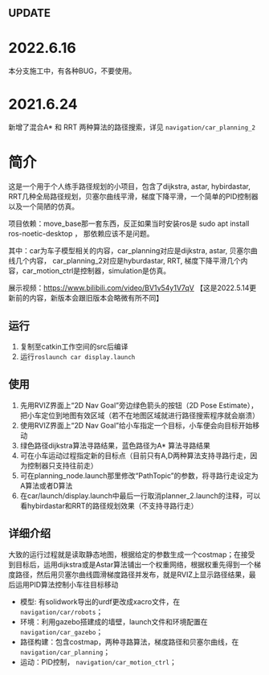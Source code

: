 ## UPDATE

# 2022.6.16
本分支施工中，有各种BUG，不要使用。

# 2021.6.24

新增了混合A* 和 RRT 两种算法的路径搜索，详见 `navigation/car_planning_2`


# 简介
这是一个用于个人练手路径规划的小项目，包含了dijkstra, astar, hybirdastar, RRT几种全局路径规划，贝塞尔曲线平滑，梯度下降平滑，一个简单的PID控制器以及一个简陋的仿真。

项目依赖：move_base那一套东西，反正如果当时安装ros是 sudo apt install ros-noetic-desktop ， 那依赖应该不是问题。

其中：car为车子模型相关的内容，car_planning对应是dijkstra, astar, 贝塞尔曲线几个内容， car_planning_2对应是hyburdastar, RRT, 梯度下降平滑几个内容，car_motion_ctrl是控制器，simulation是仿真。

展示视频：<https://www.bilibili.com/video/BV1v54y1V7qV>  【这是2022.5.14更新前的内容，新版本会跟旧版本会略微有所不同】



## 运行
1. 复制至catkin工作空间的src后编译
2. 运行`roslaunch car display.launch`

## 使用
1. 先用RVIZ界面上“2D Nav Goal”旁边绿色箭头的按钮（2D Pose Estimate），把小车定位到地图有效区域（若不在地图区域就进行路径搜索程序就会崩溃）
2. 使用RVIZ界面上“2D Nav Goal”给小车指定一个目标，小车便会向目标开始移动
3. 绿色路径dijkstra算法寻路结果，蓝色路径为A* 算法寻路结果
4. 可在小车运动过程指定新的目标点（目前只有A,D两种算法支持寻路行走，因为控制器只支持往前走）
5. 可在planning_node.launch那里修改“PathTopic”的参数，将寻路行走设定为A算法或者D算法
6. 在car/launch/display.launch中最后一行取消planner_2.launch的注释，可以看hybirdastar和RRT的路径规划效果（不支持寻路行走）
## 详细介绍
大致的运行过程就是读取静态地图，根据给定的参数生成一个costmap；在接受到目标后，运用dijkstra或是Astar算法铺出一个权重网络，根据权重先得到一个梯度路径，然后用贝塞尔曲线圆滑梯度路径并发布，就是RVIZ上显示路径结果，最后运用PID算法控制小车往目标移动
* 模型: 有solidwork导出的urdf更改成xacro文件，在 `navigation/car/robots`；
* 环境：利用gazebo搭建成的墙壁，launch文件和环境配置在 `navigation/car_gazebo`；
* 路径构建：包含costmap，两种寻路算法，梯度路径和贝塞尔曲线，在 `navigation/car_planning`；
* 运动：PID控制， `navigation/car_motion_ctrl`；
